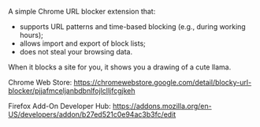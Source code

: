 A simple Chrome URL blocker extension that:
* supports URL patterns and time-based blocking (e.g., during working hours);
* allows import and export of block lists;
* does not steal your browsing data.

When it blocks a site for you, it shows you a drawing of a cute llama.

Chrome Web Store:
https://chromewebstore.google.com/detail/blocky-url-blocker/pjjafmceljanbdbnlfojlclljfcgjkeh

Firefox Add-On Developer Hub:
https://addons.mozilla.org/en-US/developers/addon/b27ed521c0e94ac3b3fc/edit
